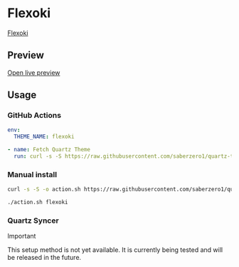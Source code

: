 # Flexoki

[Flexoki](https://twitter.com/kepano)

## Preview

[Open live preview](https://quartz-themes.github.io/flexoki/)

## Usage

### GitHub Actions

```yaml
env:
  THEME_NAME: flexoki
```

```yaml
- name: Fetch Quartz Theme
  run: curl -s -S https://raw.githubusercontent.com/saberzero1/quartz-themes/master/action.sh | bash -s -- $THEME_NAME
```

### Manual install

```bash
curl -s -S -o action.sh https://raw.githubusercontent.com/saberzero1/quartz-themes/master/action.sh

./action.sh flexoki
```

### Quartz Syncer

> [!IMPORTANT]
> This setup method is not yet available. It is currently being tested and will be released in the future.
